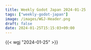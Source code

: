```yaml
---
title: Weekly Godot Japan 2024-01-25
tags: ["weekly-godot-japan"]
image: /images/WGJ-Header.png
draft: false
date: 2024-01-25T15:15:03+09:00
---
```


{{< wgj "2024-01-25" >}}

